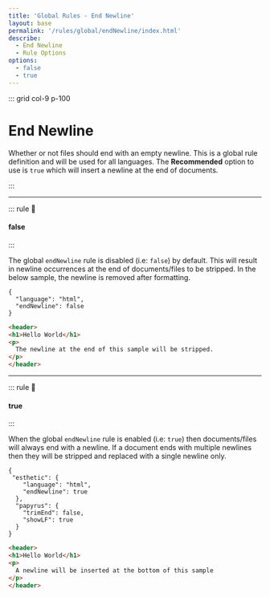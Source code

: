 ```yaml
---
title: 'Global Rules - End Newline'
layout: base
permalink: '/rules/global/endNewline/index.html'
describe:
  - End Newline
  - Rule Options
options:
  - false
  - true
---
```


::: grid col-9 p-100

# End Newline

Whether or not files should end with an empty newline. This is a global rule definition and will be used for all languages. The **Recommended** option to use is `true` which will insert a newline at the end of documents.

:::

---

<!--

# Rule Options

This is a global rule definition and will be used for all languages.

::: options

### `false`

> Strip additional newlines from the end of input.

### `true`

> Insert a newline at the end of input

:::

🙌 - Recommended Choice
👍 - Good Choice
👎 - Not Recommended
🤡 - Clown Choice
😳 - Bad Choice
🧐 - You gotta do, what you gotta do
💡 - Showing an example of the rule
-->

::: rule 🧐

#### false

:::

The global `endNewline` rule is disabled (i.e: `false`) by default. This will result in newline occurrences at the end of documents/files to be stripped. In the below sample, the newline is removed after formatting.

```json:rules
{
  "language": "html",
  "endNewline": false
}
```

<!-- prettier-ignore -->
```html
<header>
<h1>Hello World</h1>
<p>
  The newline at the end of this sample will be stripped.
</p>
</header>

```

---

::: rule 🧐

#### true

:::

When the global `endNewline` rule is enabled (i.e: `true`) then documents/files will always end with a newline. If a document ends with multiple newlines then they will be stripped and replaced with a single newline only.

```json:rules
{
 "esthetic": {
    "language": "html",
    "endNewline": true
  },
  "papyrus": {
    "trimEnd": false,
    "showLF": true
  }
}
```

<!-- prettier-ignore -->
```html
<header>
<h1>Hello World</h1>
<p>
  A newline will be inserted at the bottom of this sample
</p>
</header>
```

